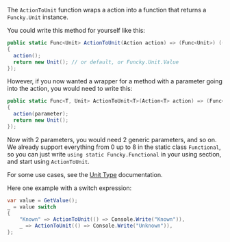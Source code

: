 The `ActionToUnit` function wraps a action into a function that returns a `Funcky.Unit` instance.

You could write this method for yourself like this:

```csharp
public static Func<Unit> ActionToUnit(Action action) => (Func<Unit>) (() =>
{
  action();
  return new Unit(); // or default, or Funcky.Unit.Value
});
```

However, if you now wanted a wrapper for a method with a parameter going into the action, you would need to write this:

```csharp
public static Func<T, Unit> ActionToUnit<T>(Action<T> action) => (Func<T, Unit>) (parameter =>
{
  action(parameter);
  return new Unit();
});
```

Now with 2 parameters, you would need 2 generic parameters, and so on.
We already support everything from 0 up to 8 in the static class `Functional`, 
so you can just write `using static Funcky.Functional` in your using section, and start using `ActionToUnit`.

For some use cases, see the [Unit Type](./unit-type.md) documentation.

Here one example with a switch expression:

```csharp
var value = GetValue();
_ = value switch
{
	"Known" => ActionToUnit(() => Console.Write("Known")),
	_ => ActionToUnit(() => Console.Write("Unknown")),
};
```